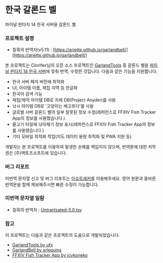 # 한국 갈론드 벨
파이널 판타지 14 한국 서버용 갈론드 벨

### 프로젝트 설명
+ 칠흑의 반역자(v5.11) : [https://ariette.github.io/garlandbell/](https://ariette.github.io/garlandbell/)

본 프로젝트는 Clorifex님의 오픈 소스 프로젝트인 [GarlandTools](http://www.garlandtools.org/) 중 갈론드 벨을 [파이널 판타지 14 한국 서버](http://www.ff14.co.kr/)에 맞춰 번역, 수정한 것입니다.
다음과 같은 기능을 지원합니다.
+ 한국 서버 패치 버전에 최적화
+ UI, 아이템 이름, 채집 지역 등 한글화
+ 한국어 검색 가능
+ 채집/제작 아이템 DB로 자체 DB(Project Anyder)를 사용
+ 낚시 아이템 DB로 '고양이는 배고프다'를 사용
+ 글로벌 서버 갈론드 벨의 일부 잘못된 정보 수정(레퍼런스로 FFXIV Fish Tracker App의 정보를 사용했습니다.)
+ 물고기 타일에 낚아채기 정보 표시(레퍼런스로 FFXIV Fish Tracker App의 정보를 사용했습니다.)
+ 기타 모바일 최적화 작업(지도 데이터 용량 최적화 및 PWA 지원 등)

개발자는 본 프로젝트를 이용하여 발생한 손해를 책임지지 않으며, 번역문에 대한 저작권은 (주)액토즈소프트에 있습니다.

### 버그 리포트
미번역 문자열 신고 및 버그 리포트는 [이슈트래커](https://github.com/Ariette/garlandbell/issues)를 이용해주세요.
영어 원문과 올바른 번역문을 함께 제보해주시면 빠른 수정이 가능합니다.

### 미번역 문자열 일람
+ 칠흑의 반역자 : [Untranlsated-5.0.tsv](https://github.com/Ariette/garlandbell/tree/master/Untranslated-5.0.tsv)

### 참고
이 프로젝트는 다음과 같은 프로젝트의 도움으로 개발되었습니다.
+ [GarlandTools by ufx](https://github.com/ufx/GarlandTools)
+ [GarlandBell by arlequins](https://github.com/arlequins/garlandbell)
+ [FFXIV Fish Tracker App by icykoneko](https://github.com/icykoneko/ff14-fish-tracker-app)
